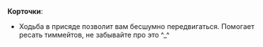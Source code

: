 **Корточки**:
- Ходьба в присяде позволит вам бесшумно передвигаться. Помогает ресать тиммейтов, не забывайте про это ^_^